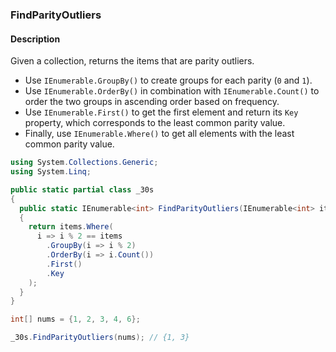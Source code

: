 ### FindParityOutliers

#### Description



Given a collection, returns the items that are parity outliers.

- Use `IEnumerable.GroupBy()` to create groups for each parity (`0` and `1`).
- Use `IEnumerable.OrderBy()` in combination with `IEnumerable.Count()` to order the two groups in ascending order based on frequency.
- Use `IEnumerable.First()` to get the first element and return its `Key` property, which corresponds to the least common parity value.
- Finally, use `IEnumerable.Where()` to get all elements with the least common parity value.

```csharp
using System.Collections.Generic;
using System.Linq;

public static partial class _30s 
{
  public static IEnumerable<int> FindParityOutliers(IEnumerable<int> items)
  {
    return items.Where(
      i => i % 2 == items
        .GroupBy(i => i % 2)
        .OrderBy(i => i.Count())
        .First()
        .Key
    );
  }
}
```

```csharp
int[] nums = {1, 2, 3, 4, 6};

_30s.FindParityOutliers(nums); // {1, 3}
```
